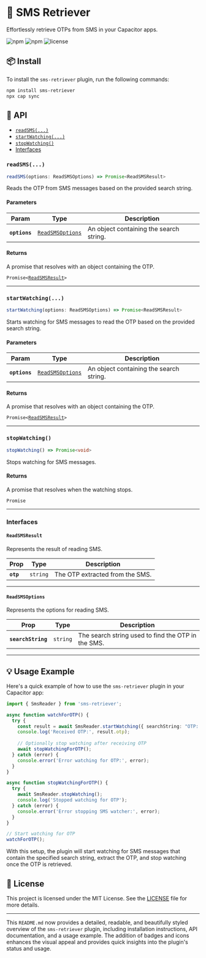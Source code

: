 
# 📱 SMS Retriever

Effortlessly retrieve OTPs from SMS in your Capacitor apps.

![npm](https://img.shields.io/npm/v/sms-retriever)
![npm](https://img.shields.io/npm/dm/sms-retriever)
![license](https://img.shields.io/npm/l/sms-retriever)

## 📦 Install

To install the `sms-retriever` plugin, run the following commands:

```bash
npm install sms-retriever
npx cap sync
```

## 📖 API

<docgen-index>

* [`readSMS(...)`](#readsms)
* [`startWatching(...)`](#startwatching)
* [`stopWatching()`](#stopwatching)
* [Interfaces](#interfaces)

</docgen-index>

<docgen-api>
<!-- Update the source file JSDoc comments and rerun docgen to update the docs below -->

### `readSMS(...)`

```typescript
readSMS(options: ReadSMSOptions) => Promise<ReadSMSResult>
```

Reads the OTP from SMS messages based on the provided search string.

#### Parameters

| Param         | Type                                                      | Description                               |
| ------------- | --------------------------------------------------------- | ----------------------------------------- |
| **`options`** | <code><a href="#readsmsoptions">ReadSMSOptions</a></code> | An object containing the search string. |

#### Returns

A promise that resolves with an object containing the OTP.

<code>Promise&lt;<a href="#readsmsresult">ReadSMSResult</a>&gt;</code>

--------------------

### `startWatching(...)`

```typescript
startWatching(options: ReadSMSOptions) => Promise<ReadSMSResult>
```

Starts watching for SMS messages to read the OTP based on the provided search string.

#### Parameters

| Param         | Type                                                      | Description                               |
| ------------- | --------------------------------------------------------- | ----------------------------------------- |
| **`options`** | <code><a href="#readsmsoptions">ReadSMSOptions</a></code> | An object containing the search string. |

#### Returns

A promise that resolves with an object containing the OTP.

<code>Promise&lt;<a href="#readsmsresult">ReadSMSResult</a>&gt;</code>

--------------------

### `stopWatching()`

```typescript
stopWatching() => Promise<void>
```

Stops watching for SMS messages.

#### Returns

A promise that resolves when the watching stops.

<code>Promise<void></code>

--------------------

### Interfaces

#### `ReadSMSResult`

Represents the result of reading SMS.

| Prop      | Type                | Description                     |
| --------- | ------------------- | ------------------------------- |
| **`otp`** | <code>string</code> | The OTP extracted from the SMS. |

--------------------

#### `ReadSMSOptions`

Represents the options for reading SMS.

| Prop               | Type                | Description                                        |
| ------------------ | ------------------- | -------------------------------------------------- |
| **`searchString`** | <code>string</code> | The search string used to find the OTP in the SMS. |

--------------------

</docgen-api>

## 💡 Usage Example

Here's a quick example of how to use the `sms-retriever` plugin in your Capacitor app:

```typescript
import { SmsReader } from 'sms-retriever';

async function watchForOTP() {
  try {
    const result = await SmsReader.startWatching({ searchString: "OTP: " });
    console.log('Received OTP:', result.otp);
    
    // Optionally stop watching after receiving OTP
    await stopWatchingForOTP();
  } catch (error) {
    console.error('Error watching for OTP:', error);
  }
}

async function stopWatchingForOTP() {
  try {
    await SmsReader.stopWatching();
    console.log('Stopped watching for OTP');
  } catch (error) {
    console.error('Error stopping SMS watcher:', error);
  }
}

// Start watching for OTP
watchForOTP();
```

With this setup, the plugin will start watching for SMS messages that contain the specified search string, extract the OTP, and stop watching once the OTP is retrieved.

## 📝 License

This project is licensed under the MIT License. See the [LICENSE](LICENSE) file for more details.

---

This `README.md` now provides a detailed, readable, and beautifully styled overview of the `sms-retriever` plugin, including installation instructions, API documentation, and a usage example. The addition of badges and icons enhances the visual appeal and provides quick insights into the plugin's status and usage.
